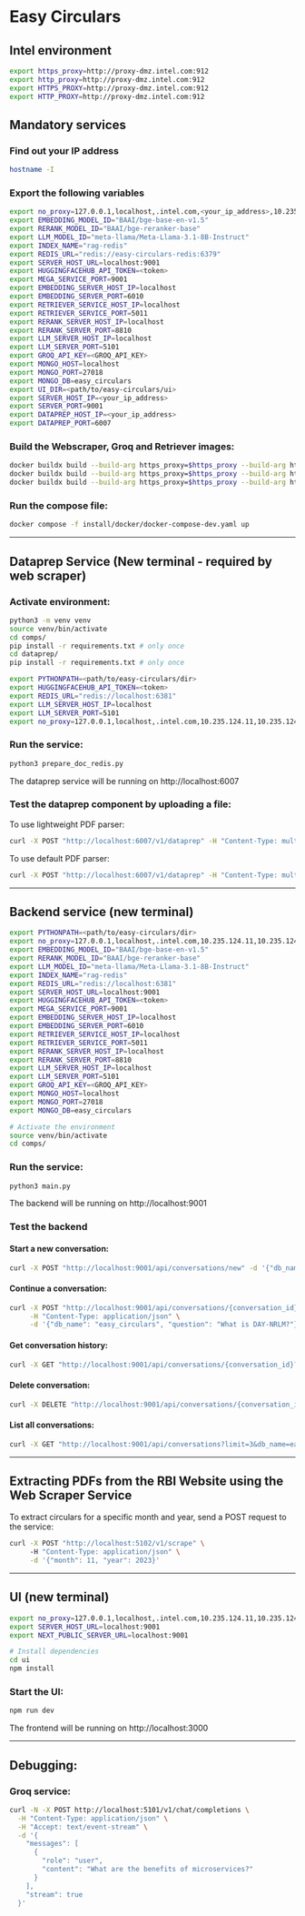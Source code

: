 # Easy Circulars

## Intel environment
```bash
export https_proxy=http://proxy-dmz.intel.com:912
export http_proxy=http://proxy-dmz.intel.com:912
export HTTPS_PROXY=http://proxy-dmz.intel.com:912
export HTTP_PROXY=http://proxy-dmz.intel.com:912
```

## Mandatory services

### Find out your IP address
```bash
hostname -I
```

### Export the following variables
```bash
export no_proxy=127.0.0.1,localhost,.intel.com,<your_ip_address>,10.235.124.11,10.235.124.12,10.235.124.13,10.96.0.0/12,10.235.64.0/18,chatqna-xeon-ui-server,chatqna-xeon-backend-server,dataprep-redis-service,tei-embedding-service,retriever,tei-reranking-service,tgi-service,vllm_service,backend,mongodb,tei-reranking-server,tei-embedding-server,groq-service
export EMBEDDING_MODEL_ID="BAAI/bge-base-en-v1.5"
export RERANK_MODEL_ID="BAAI/bge-reranker-base"
export LLM_MODEL_ID="meta-llama/Meta-Llama-3.1-8B-Instruct"
export INDEX_NAME="rag-redis"
export REDIS_URL="redis://easy-circulars-redis:6379"
export SERVER_HOST_URL=localhost:9001
export HUGGINGFACEHUB_API_TOKEN=<token>
export MEGA_SERVICE_PORT=9001
export EMBEDDING_SERVER_HOST_IP=localhost
export EMBEDDING_SERVER_PORT=6010
export RETRIEVER_SERVICE_HOST_IP=localhost
export RETRIEVER_SERVICE_PORT=5011
export RERANK_SERVER_HOST_IP=localhost
export RERANK_SERVER_PORT=8810
export LLM_SERVER_HOST_IP=localhost
export LLM_SERVER_PORT=5101
export GROQ_API_KEY=<GROQ_API_KEY>
export MONGO_HOST=localhost
export MONGO_PORT=27018
export MONGO_DB=easy_circulars
export UI_DIR=<path/to/easy-circulars/ui>
export SERVER_HOST_IP=<your_ip_address>
export SERVER_PORT=9001     
export DATAPREP_HOST_IP=<your_ip_address>
export DATAPREP_PORT=6007   
```

### Build the Webscraper, Groq and Retriever images:
```bash
docker buildx build --build-arg https_proxy=$https_proxy --build-arg http_proxy=$http_proxy -t easy-circulars/webscraper:latest -f comps/webscraper/Dockerfile .
docker buildx build --build-arg https_proxy=$https_proxy --build-arg http_proxy=$http_proxy -t easy-circulars/groq:latest -f comps/groq/Dockerfile  .;
docker buildx build --build-arg https_proxy=$https_proxy --build-arg http_proxy=$http_proxy -t easy-circulars/retriever:latest -f comps/retriever/Dockerfile . 
```

### Run the compose file:
```bash
docker compose -f install/docker/docker-compose-dev.yaml up
```

---

## Dataprep Service (New terminal - required by web scraper)
### Activate environment:
```bash
python3 -m venv venv
source venv/bin/activate
cd comps/
pip install -r requirements.txt # only once
cd dataprep/
pip install -r requirements.txt # only once

export PYTHONPATH=<path/to/easy-circulars/dir>
export HUGGINGFACEHUB_API_TOKEN=<token>
export REDIS_URL="redis://localhost:6381"
export LLM_SERVER_HOST_IP=localhost
export LLM_SERVER_PORT=5101
export no_proxy=127.0.0.1,localhost,.intel.com,10.235.124.11,10.235.124.12,10.235.124.13,10.96.0.0/12,10.235.64.0/18,chatqna-xeon-ui-server,chatqna-xeon-backend-server,dataprep-redis-service,tei-embedding-service,retriever,tei-reranking-service,tgi-service,vllm_service,backend,mongodb,tei-reranking-server,tei-embedding-server,groq-service
```

### Run the service:
```bash
python3 prepare_doc_redis.py
```
The dataprep service will be running on http://localhost:6007

### Test the dataprep component by uploading a file:
To use lightweight PDF parser:
```bash
curl -X POST "http://localhost:6007/v1/dataprep" -H "Content-Type: multipart/form-data" -F "files=@<path/to/pdf>" -F "parser_type=lightweight"
```
To use default PDF parser:
```bash
curl -X POST "http://localhost:6007/v1/dataprep" -H "Content-Type: multipart/form-data" -F "files=@<path/to/pdf>"
```

---

## Backend service (new terminal)
```bash
export PYTHONPATH=<path/to/easy-circulars/dir>
export no_proxy=127.0.0.1,localhost,.intel.com,10.235.124.11,10.235.124.12,10.235.124.13,10.96.0.0/12,10.235.64.0/18,chatqna-xeon-ui-server,chatqna-xeon-backend-server,dataprep-redis-service,tei-embedding-service,retriever,tei-reranking-service,tgi-service,vllm_service,backend,mongodb,tei-reranking-server,tei-embedding-server,groq-service
export EMBEDDING_MODEL_ID="BAAI/bge-base-en-v1.5"
export RERANK_MODEL_ID="BAAI/bge-reranker-base"
export LLM_MODEL_ID="meta-llama/Meta-Llama-3.1-8B-Instruct"
export INDEX_NAME="rag-redis"
export REDIS_URL="redis://localhost:6381"
export SERVER_HOST_URL=localhost:9001
export HUGGINGFACEHUB_API_TOKEN=<token>
export MEGA_SERVICE_PORT=9001
export EMBEDDING_SERVER_HOST_IP=localhost
export EMBEDDING_SERVER_PORT=6010
export RETRIEVER_SERVICE_HOST_IP=localhost
export RETRIEVER_SERVICE_PORT=5011
export RERANK_SERVER_HOST_IP=localhost
export RERANK_SERVER_PORT=8810
export LLM_SERVER_HOST_IP=localhost
export LLM_SERVER_PORT=5101
export GROQ_API_KEY=<GROQ_API_KEY>
export MONGO_HOST=localhost
export MONGO_PORT=27018
export MONGO_DB=easy_circulars

# Activate the environment
source venv/bin/activate
cd comps/
```

### Run the service:
```bash
python3 main.py
```
The backend will be running on http://localhost:9001

### Test the backend
#### Start a new conversation:
```bash
curl -X POST "http://localhost:9001/api/conversations/new" -d '{"db_name": "easy_circulars"}'  | jq  
```

#### Continue a conversation:
```bash
curl -X POST "http://localhost:9001/api/conversations/{conversation_id}" \
     -H "Content-Type: application/json" \
     -d '{"db_name": "easy_circulars", "question": "What is DAY-NRLM?"}' | jq
```

#### Get conversation history:
```bash
curl -X GET "http://localhost:9001/api/conversations/{conversation_id}?db_name=easy_circulars" | jq
```

#### Delete conversation:
```bash
curl -X DELETE "http://localhost:9001/api/conversations/{conversation_id}?db_name=easy_circulars" | jq
```

#### List all conversations:
```bash
curl -X GET "http://localhost:9001/api/conversations?limit=3&db_name=easy_circulars" | jq     
```

---

## Extracting PDFs from the RBI Website using the Web Scraper Service

To extract circulars for a specific month and year, send a POST request to the service:
```bash
curl -X POST "http://localhost:5102/v1/scrape" \    
     -H "Content-Type: application/json" \
     -d '{"month": 11, "year": 2023}'
```

---

## UI (new terminal)
```bash
export no_proxy=127.0.0.1,localhost,.intel.com,10.235.124.11,10.235.124.12,10.235.124.13,10.96.0.0/12,10.235.64.0/18,chatqna-xeon-ui-server,chatqna-xeon-backend-server,dataprep-redis-service,tei-embedding-service,retriever,tei-reranking-service,tgi-service,vllm_service,backend,mongodb,tei-reranking-server,tei-embedding-server,groq-service
export SERVER_HOST_URL=localhost:9001
export NEXT_PUBLIC_SERVER_URL=localhost:9001

# Install dependencies
cd ui
npm install
```

### Start the UI:
```bash
npm run dev
```

The frontend will be running on http://localhost:3000

---

## Debugging:
### Groq service:
```bash
curl -N -X POST http://localhost:5101/v1/chat/completions \
  -H "Content-Type: application/json" \
  -H "Accept: text/event-stream" \
  -d '{
    "messages": [
      {
        "role": "user",
        "content": "What are the benefits of microservices?"
      }
    ],
    "stream": true
  }'
```
